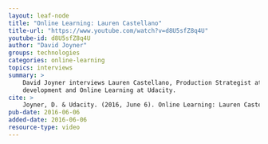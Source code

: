 ```yaml
---
layout: leaf-node
title: "Online Learning: Lauren Castellano"
title-url: "https://www.youtube.com/watch?v=d8U5sfZ8q4U"
youtube-id: d8U5sfZ8q4U
author: "David Joyner"
groups: technologies
categories: online-learning
topics: interviews
summary: >
    David Joyner interviews Lauren Castellano, Production Strategist at Udacity, about content
    development and Online Learning at Udacity.
cite: >
    Joyner, D. & Udacity. (2016, June 6). Online Learning: Lauren Castellano Interview. Retrieved from https://www.youtube.com/watch?v=d8U5sfZ8q4U
pub-date: 2016-06-06
added-date: 2016-06-06
resource-type: video
---
```

